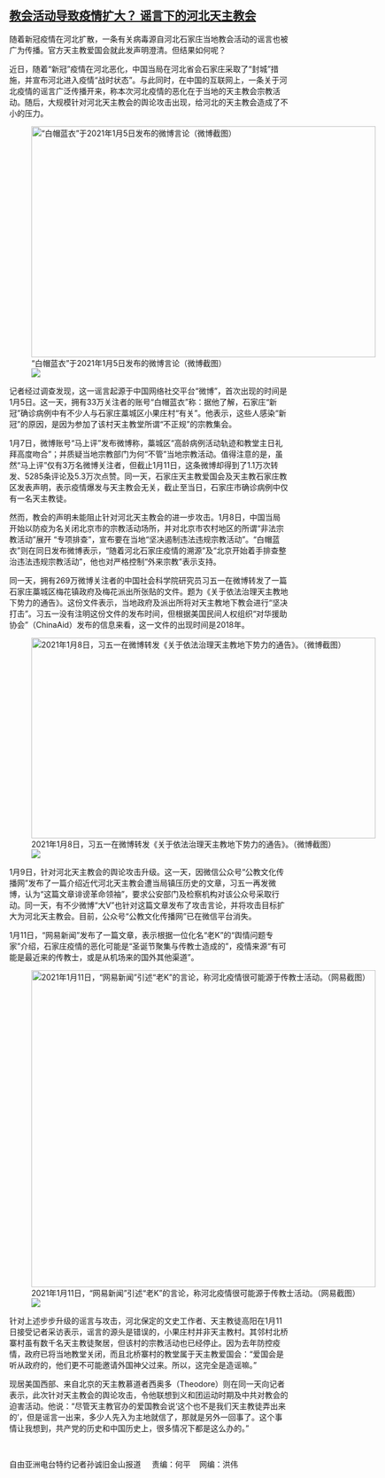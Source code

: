 <!--1610394599000-->
[教会活动导致疫情扩大？ 谣言下的河北天主教会](https://www.rfa.org/mandarin/yataibaodao/shehui/sc-01112021143331.html)
------

<p></p><p>随着新冠疫情在河北扩散，一条有关病毒源自河北石家庄当地教会活动的谣言也被广为传播。官方天主教爱国会就此发声明澄清。但结果如何呢？</p><p>近日，随着“新冠”疫情在河北恶化，中国当局在河北省会石家庄采取了“封城”措施，并宣布河北进入疫情“战时状态”。与此同时，在中国的互联网上，一条关于河北疫情的谣言广泛传播开来，称本次河北疫情的恶化在于当地的天主教会宗教活动。随后，大规模针对河北天主教会的舆论攻击出现，给河北的天主教会造成了不小的压力。</p><p><figure class="image-richtext image-inline captioned" style="width:622px;"><img alt="“白帽蓝衣”于2021年1月5日发布的微博言论（微博截图）" height="417" src="https://www.rfa.org/mandarin/yataibaodao/shehui/sc-01112021143331.html/m0111-sc1.jpg/@@images/c1996144-4d70-477a-a73c-a20022acf6b4.jpeg" title="M0111-SC1.JPG" width="622"/><figcaption class="image-caption">“白帽蓝衣”于2021年1月5日发布的微博言论（微博截图）</figcaption><small></small><div id="zoomattribute"><a data-caption="“白帽蓝衣”于2021年1月5日发布的微博言论（微博截图）" data-fancybox="" href="https://www.rfa.org/mandarin/yataibaodao/shehui/sc-01112021143331.html/m0111-sc1.jpg" id="single_image" title="“白帽蓝衣”于2021年1月5日发布的微博言论（微博截图）"><img src="/++plone++rfa-resources/img/icon-zoom.png"/></a></div></figure></p><p>记者经过调查发现，这一谣言起源于中国网络社交平台“微博”，首次出现的时间是1<span>月</span>5<span>日。这一天，拥有</span>33<span>万关注者的账号“白帽蓝衣”称：据他了解，石家庄“新冠”确诊病例中有不少人与石家庄藁城区小果庄村“有关”。他表示，这些人感染“新冠”的原因，是因为参加了该村天主教堂所谓“不正规”的宗教集会。</span></p><p>1<span>月</span>7<span>日，微博账号“马上评”发布微博称，藁城区“高龄病例活动轨迹和教堂主日礼拜高度吻合”；并质疑当地宗教部门为何“不管”当地宗教活动。值得注意的是，虽然“马上评”仅有</span>3<span>万名微博关注者，但截止</span>1<span>月</span>11<span>日，这条微博却得到了</span>1.1<span>万次转发、</span>5285<span>条评论及</span>5.3<span>万次点赞。同一天，石家庄天主教爱国会及天主教石家庄教区发表声明，表示疫情爆发与天主教会无关，截止至当日，石家庄市确诊病例中仅有一名天主教徒。</span></p><p>然而，教会的声明未能阻止针对河北天主教会的进一步攻击。1<span>月</span>8<span>日，中国当局开始以防疫为名关闭北京市的宗教活动场所，并对北京市农村地区的所谓“非法宗教活动”展开 “专项排查”，宣布要在当地“坚决遏制违法违规宗教活动”。“白帽蓝衣”则在同日发布微博表示，“随着河北石家庄疫情的溯源”及“北京开始着手排查整治违法违规宗教活动”，他也对严格控制“外来宗教”表示支持。</span></p><p>同一天，拥有269<span>万微博关注者的中国社会科学院研究员习五一在微博转发了一篇石家庄藁城区梅花镇政府及梅花派出所张贴的文件。题为《关于依法治理天主教地下势力的通告》。这份文件表示，当地政府及派出所将对天主教地下教会进行“坚决打击”。习五一没有注明这份文件的发布时间，但根据美国民间人权组织“对华援助协会”（</span>ChinaAid<span>）发布的信息来看，这一文件的出现时间是</span>2018<span>年。</span></p><p><span><figure class="image-richtext image-inline captioned" style="width:622px;"><img alt="2021年1月8日，习五一在微博转发《关于依法治理天主教地下势力的通告》。（微博截图）" height="362" src="https://www.rfa.org/mandarin/yataibaodao/shehui/sc-01112021143331.html/m0111-sc2.jpg/@@images/4d16bf4a-a04a-4156-9556-8a7e772bc051.jpeg" title="M0111-SC2.JPG" width="622"/><figcaption class="image-caption">2021年1月8日，习五一在微博转发《关于依法治理天主教地下势力的通告》。（微博截图）</figcaption><small></small><div id="zoomattribute"><a data-caption="2021年1月8日，习五一在微博转发《关于依法治理天主教地下势力的通告》。（微博截图）" data-fancybox="" href="https://www.rfa.org/mandarin/yataibaodao/shehui/sc-01112021143331.html/m0111-sc2.jpg" id="single_image" title="2021年1月8日，习五一在微博转发《关于依法治理天主教地下势力的通告》。（微博截图）"><img src="/++plone++rfa-resources/img/icon-zoom.png"/></a></div></figure></span></p><p>1<span>月</span>9<span>日，针对河北天主教会的舆论攻击升级。这一天，因微信公众号“公教文化传播网”发布了一篇介绍近代河北天主教会遭当局镇压历史的文章，习五一再发微博，认为“这篇文章诽谤革命领袖”，要求公安部门及检察机构对该公众号采取行动。同一天，有不少微博“大</span>V<span>”也针对这篇文章发布了攻击言论，并将攻击目标扩大为河北天主教会。目前，公众号“公教文化传播网”已在微信平台消失。</span></p><p>1<span>月</span>11<span>日，“网易新闻”发布了一篇文章，表示根据一位化名“老</span>K<span>”的“舆情问题专家”介绍，石家庄疫情的恶化可能是“圣诞节聚集与传教士造成的”，疫情来源“有可能是最近来的传教士，或是从机场来的国外其他渠道”。</span></p><p><span><figure class="image-richtext image-inline captioned" style="width:622px;"><img alt="2021年1月11日，“网易新闻”引述“老K”的言论，称河北疫情很可能源于传教士活动。（网易截图）" height="572" src="https://www.rfa.org/mandarin/yataibaodao/shehui/sc-01112021143331.html/m0111-sc4.jpg/@@images/0248c557-44bb-4da0-8969-159e671b946c.jpeg" title="M0111-SC4.JPG" width="622"/><figcaption class="image-caption">2021年1月11日，“网易新闻”引述“老K”的言论，称河北疫情很可能源于传教士活动。（网易截图）</figcaption><small></small><div id="zoomattribute"><a data-caption="2021年1月11日，“网易新闻”引述“老K”的言论，称河北疫情很可能源于传教士活动。（网易截图）" data-fancybox="" href="https://www.rfa.org/mandarin/yataibaodao/shehui/sc-01112021143331.html/m0111-sc4.jpg" id="single_image" title="2021年1月11日，“网易新闻”引述“老K”的言论，称河北疫情很可能源于传教士活动。（网易截图）"><img src="/++plone++rfa-resources/img/icon-zoom.png"/></a></div></figure></span></p><p>针对上述步步升级的谣言与攻击，河北保定的文史工作者、天主教徒高阳在1<span>月</span>11<span>日接受记者采访表示，谣言的源头是错误的，小果庄村并非天主教村。其邻村北桥寨村虽有数千名天主教徒聚居，但该村的宗教活动也已经停止。因为去年防控疫情，政府已将当地教堂关闭，而且北桥寨村的教堂属于天主教爱国会：“爱国会是听从政府的，他们更不可能邀请外国神父过来。所以，这完全是造谣嘛。”</span></p><p>现居美国西部、来自北京的天主教慕道者西奥多（Theodore<span>）则在同一天向记者表示，此次针对天主教会的舆论攻击，令他联想到义和团运动时期及中共对教会的迫害活动。他说：“尽管天主教官办的爱国教会说‘这个也不是我们天主教徒弄出来的’，但是谣言一出来，多少人先入为主地就信了，那就是另外一回事了。这个事情让我想到，共产党的历史和中国历史上，很多情况下都是这么办的。”</span></p><p><br/></p><p>自由亚洲电台特约记者孙诚旧金山报道<span>     责编：何平    网编：洪伟<br/></span></p>
